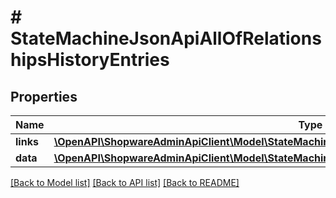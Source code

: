# # StateMachineJsonApiAllOfRelationshipsHistoryEntries

## Properties

Name | Type | Description | Notes
------------ | ------------- | ------------- | -------------
**links** | [**\OpenAPI\ShopwareAdminApiClient\Model\StateMachineJsonApiAllOfRelationshipsHistoryEntriesLinks**](StateMachineJsonApiAllOfRelationshipsHistoryEntriesLinks.md) |  | [optional]
**data** | [**\OpenAPI\ShopwareAdminApiClient\Model\StateMachineJsonApiAllOfRelationshipsHistoryEntriesData[]**](StateMachineJsonApiAllOfRelationshipsHistoryEntriesData.md) |  | [optional]

[[Back to Model list]](../../README.md#models) [[Back to API list]](../../README.md#endpoints) [[Back to README]](../../README.md)
